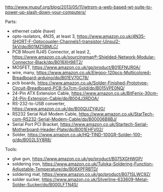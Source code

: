 http://www.mupuf.org/blog/2013/05/11/wtrpm-a-web-based-wt-suite-to-power-up-slash-down-your-computers/

Parts:

* ethernet cable (have)
* opto-isolators, 4N35, at least 3, https://www.amazon.co.uk/4N35-SHORT-F-Optocoupler-Channels1-transistor-Uinsul2-5kV/dp/B01MZ5BMLC/
* PCB Mount RJ45 Connector, at least 2, https://www.amazon.co.uk/sourcingmap®-Shielded-Network-Modular-Connector-Black/dp/B016XH98T2/
* MOSFET, https://www.amazon.co.uk/gp/product/B01EFNUR0A/
* wire, many, https://www.amazon.co.uk/Elegoo-120pcs-Multicolored-Breadboard-arduino/dp/B01EV70C78/
* pcb boards, https://www.amazon.co.uk/Solder-Finished-Prototype-Circuit-Breadboard-PCB-5x7cm-Gold/dp/B015VPE0NQ/
* 24-Pin ATX Extension Cable, https://www.amazon.co.uk/BitFenix-30cm-24-Pin-Extension-Cable/dp/B004J3RDOA/
* RS-232-to-USB converter, https://www.amazon.co.uk/dp/B00QUZY4UG/
* RS232 Serial Null Modem Cable, https://www.amazon.co.uk/StarTech-com-RS232-Serial-Modem-Cable/dp/B00006B8BJ/
* Serial Port PCI Bracket, https://www.amazon.co.uk/Startech-Serial-Motherboard-Header-Plate/dp/B001EHFV02/
* Solder, https://www.amazon.co.uk/HQ-TIND-100GR-Solder-100-g/dp/B002L5Y8R8/

Tools:
* glue gun, https://www.amazon.co.uk/gp/product/B075XGHWGP/
* soldering iron, https://www.amazon.co.uk/Tuloka-Soldering-Function-Adjustable-Temperature/dp/B06XPFRBTD/
* soldering mat, https://www.amazon.co.uk/gp/product/B071SLWC9Z/
* solder sucker, https://www.amazon.co.uk/Silverline-633609-Metal-Solder-Sucker/dp/B000LFTN4S/
